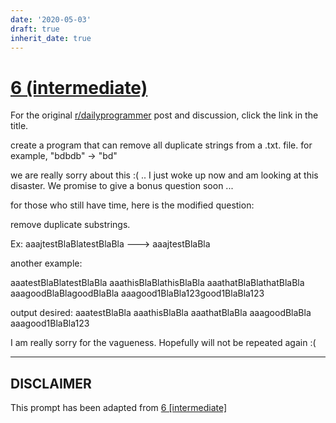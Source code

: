 ```yaml
---
date: '2020-05-03'
draft: true
inherit_date: true
---
```


# [6 (intermediate)](https://www.reddit.com/r/dailyprogrammer/comments/pp81n/2142012_challenge_6_intermediate/)

For the original [r/dailyprogrammer](https://www.reddit.com/r/dailyprogrammer/) post and discussion, click the link in the title.

create a program that can remove all duplicate strings from a .txt. file. for example, "bdbdb" -> "bd"

we are really sorry about this :( .. I just woke up now and am looking at this disaster. We promise to give a bonus question soon ...

for those who still have time, here is the modified question:  

remove duplicate substrings.  

Ex: aaajtestBlaBlatestBlaBla ---> aaajtestBlaBla

another example:  

aaatestBlaBlatestBlaBla
aaathisBlaBlathisBlaBla
aaathatBlaBlathatBlaBla
aaagoodBlaBlagoodBlaBla
aaagood1BlaBla123good1BlaBla123

output desired:
aaatestBlaBla
aaathisBlaBla
aaathatBlaBla
aaagoodBlaBla
aaagood1BlaBla123

I am really sorry for the vagueness. Hopefully will not be repeated again :(


----
## **DISCLAIMER**
This prompt has been adapted from [6 [intermediate]](https://www.reddit.com/r/dailyprogrammer/comments/pp81n/2142012_challenge_6_intermediate/
)
